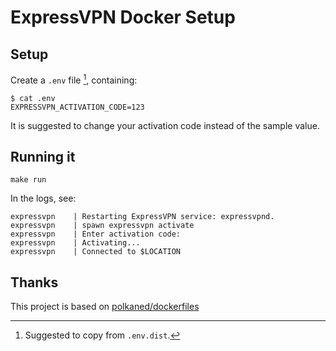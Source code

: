 # ExpressVPN Docker Setup

## Setup

Create a `.env` file [^0], containing:

[^0]: Suggested to copy from `.env.dist`.

```
$ cat .env
EXPRESSVPN_ACTIVATION_CODE=123
```

It is suggested to change your activation code instead of the sample value.

## Running it

```
make run
```

In the logs, see:

```
expressvpn    | Restarting ExpressVPN service: expressvpnd.
expressvpn    | spawn expressvpn activate
expressvpn    | Enter activation code:
expressvpn    | Activating...
expressvpn    | Connected to $LOCATION
```

## Thanks

This project is based on [polkaned/dockerfiles](https://github.com/polkaned/dockerfiles/tree/master/expressvpn)
